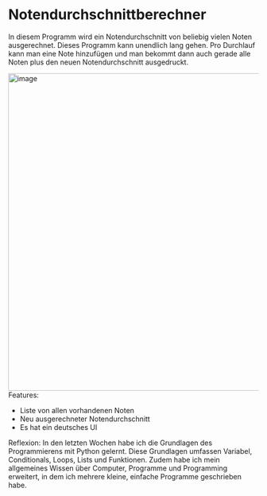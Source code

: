 # Notendurchschnittberechner
In diesem Programm wird ein Notendurchschnitt von beliebig vielen Noten ausgerechnet. Dieses Programm kann unendlich lang gehen. Pro Durchlauf kann man eine Note hinzufügen und man bekommt dann auch gerade alle Noten plus den neuen Notendurchschnitt ausgedruckt.

<img width="638" alt="image" src="https://user-images.githubusercontent.com/97455554/148786691-c0df25b8-e5d8-4005-85c8-b172bf7edf90.png">
Features:

* Liste von allen vorhandenen Noten
* Neu ausgerechneter Notendurchschnitt
* Es hat ein deutsches UI
 
Reflexion: 
In den letzten Wochen habe ich die Grundlagen des Programmierens mit Python gelernt. Diese Grundlagen umfassen Variabel, Conditionals, Loops, Lists und Funktionen. Zudem habe ich mein allgemeines Wissen über Computer, Programme und Programming erweitert, in dem ich mehrere kleine, einfache Programme geschrieben habe.
